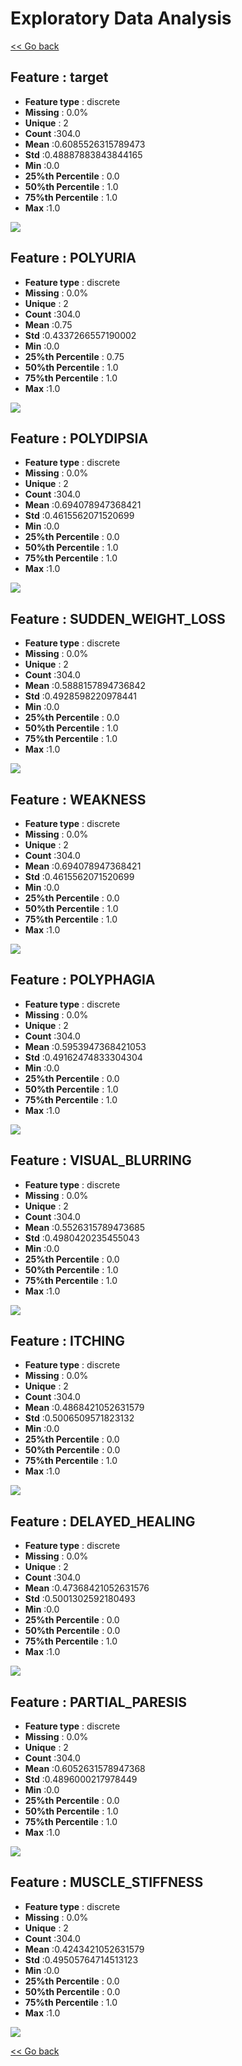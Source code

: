 # Exploratory Data Analysis


[<< Go back](../README.md)
## Feature : target
- **Feature type** : discrete
- **Missing** : 0.0%
- **Unique** : 2
- **Count** :304.0
- **Mean** :0.6085526315789473
- **Std** :0.48887883843844165
- **Min** :0.0
- **25%th Percentile** : 0.0
- **50%th Percentile** : 1.0
- **75%th Percentile** : 1.0
- **Max** :1.0

![](target.png)
## Feature : POLYURIA
- **Feature type** : discrete
- **Missing** : 0.0%
- **Unique** : 2
- **Count** :304.0
- **Mean** :0.75
- **Std** :0.4337266557190002
- **Min** :0.0
- **25%th Percentile** : 0.75
- **50%th Percentile** : 1.0
- **75%th Percentile** : 1.0
- **Max** :1.0

![](POLYURIA.png)
## Feature : POLYDIPSIA
- **Feature type** : discrete
- **Missing** : 0.0%
- **Unique** : 2
- **Count** :304.0
- **Mean** :0.694078947368421
- **Std** :0.4615562071520699
- **Min** :0.0
- **25%th Percentile** : 0.0
- **50%th Percentile** : 1.0
- **75%th Percentile** : 1.0
- **Max** :1.0

![](POLYDIPSIA.png)
## Feature : SUDDEN_WEIGHT_LOSS
- **Feature type** : discrete
- **Missing** : 0.0%
- **Unique** : 2
- **Count** :304.0
- **Mean** :0.5888157894736842
- **Std** :0.4928598220978441
- **Min** :0.0
- **25%th Percentile** : 0.0
- **50%th Percentile** : 1.0
- **75%th Percentile** : 1.0
- **Max** :1.0

![](SUDDEN_WEIGHT_LOSS.png)
## Feature : WEAKNESS
- **Feature type** : discrete
- **Missing** : 0.0%
- **Unique** : 2
- **Count** :304.0
- **Mean** :0.694078947368421
- **Std** :0.4615562071520699
- **Min** :0.0
- **25%th Percentile** : 0.0
- **50%th Percentile** : 1.0
- **75%th Percentile** : 1.0
- **Max** :1.0

![](WEAKNESS.png)
## Feature : POLYPHAGIA
- **Feature type** : discrete
- **Missing** : 0.0%
- **Unique** : 2
- **Count** :304.0
- **Mean** :0.5953947368421053
- **Std** :0.49162474833304304
- **Min** :0.0
- **25%th Percentile** : 0.0
- **50%th Percentile** : 1.0
- **75%th Percentile** : 1.0
- **Max** :1.0

![](POLYPHAGIA.png)
## Feature : VISUAL_BLURRING
- **Feature type** : discrete
- **Missing** : 0.0%
- **Unique** : 2
- **Count** :304.0
- **Mean** :0.5526315789473685
- **Std** :0.4980420235455043
- **Min** :0.0
- **25%th Percentile** : 0.0
- **50%th Percentile** : 1.0
- **75%th Percentile** : 1.0
- **Max** :1.0

![](VISUAL_BLURRING.png)
## Feature : ITCHING
- **Feature type** : discrete
- **Missing** : 0.0%
- **Unique** : 2
- **Count** :304.0
- **Mean** :0.4868421052631579
- **Std** :0.5006509571823132
- **Min** :0.0
- **25%th Percentile** : 0.0
- **50%th Percentile** : 0.0
- **75%th Percentile** : 1.0
- **Max** :1.0

![](ITCHING.png)
## Feature : DELAYED_HEALING
- **Feature type** : discrete
- **Missing** : 0.0%
- **Unique** : 2
- **Count** :304.0
- **Mean** :0.47368421052631576
- **Std** :0.5001302592180493
- **Min** :0.0
- **25%th Percentile** : 0.0
- **50%th Percentile** : 0.0
- **75%th Percentile** : 1.0
- **Max** :1.0

![](DELAYED_HEALING.png)
## Feature : PARTIAL_PARESIS
- **Feature type** : discrete
- **Missing** : 0.0%
- **Unique** : 2
- **Count** :304.0
- **Mean** :0.6052631578947368
- **Std** :0.4896000217978449
- **Min** :0.0
- **25%th Percentile** : 0.0
- **50%th Percentile** : 1.0
- **75%th Percentile** : 1.0
- **Max** :1.0

![](PARTIAL_PARESIS.png)
## Feature : MUSCLE_STIFFNESS
- **Feature type** : discrete
- **Missing** : 0.0%
- **Unique** : 2
- **Count** :304.0
- **Mean** :0.4243421052631579
- **Std** :0.49505764714513123
- **Min** :0.0
- **25%th Percentile** : 0.0
- **50%th Percentile** : 0.0
- **75%th Percentile** : 1.0
- **Max** :1.0

![](MUSCLE_STIFFNESS.png)


[<< Go back](../README.md)

